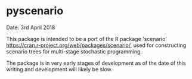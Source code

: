 # pyscenario

Date: 3rd April 2018

This package is intended to be a port of the R package 'scenario' https://cran.r-project.org/web/packages/scenario/, used for constructing scenario trees for multi-stage stochastic programming.

The package is in very early stages of development as of the date of this writing and development will likely be slow.
